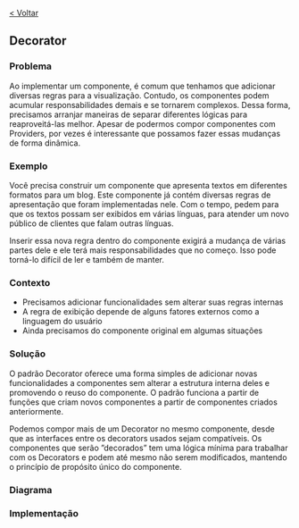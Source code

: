 [< Voltar](/docs/)

## Decorator

### Problema

Ao implementar um componente, é comum que tenhamos que adicionar diversas regras para a visualização. Contudo, os componentes podem acumular responsabilidades demais e se tornarem complexos. Dessa forma, precisamos arranjar maneiras de separar diferentes lógicas para reaproveitá-las melhor. Apesar de podermos compor componentes com Providers, por vezes é interessante que possamos fazer essas mudanças de forma dinâmica.

### Exemplo

Você precisa construir um componente que apresenta textos em diferentes formatos para um blog. Este componente já contém diversas regras de apresentação que foram implementadas nele. Com o tempo, pedem para que os textos possam ser exibidos em várias línguas, para atender um novo público de clientes que falam outras línguas.

Inserir essa nova regra dentro do componente exigirá a mudança de várias partes dele e ele terá mais responsabilidades que no começo. Isso pode torná-lo difícil de ler e também de manter.

### Contexto

- Precisamos adicionar funcionalidades sem alterar suas regras internas
- A regra de exibição depende de alguns fatores externos como a linguagem do usuário
- Ainda precisamos do componente original em algumas situações

### Solução

O padrão Decorator oferece uma forma simples de adicionar novas funcionalidades a componentes sem alterar a estrutura interna deles e promovendo o reuso do componente. O padrão funciona a partir de funções que criam novos componentes a partir de componentes criados anteriormente.

Podemos compor mais de um Decorator no mesmo componente, desde que as interfaces entre os decorators usados sejam compatíveis. Os componentes que serão ”decorados” tem uma lógica mínima para trabalhar com os Decorators e podem até mesmo não serem modificados, mantendo o princípio de propósito único do componente.

### Diagrama

### Implementação
